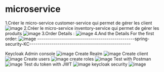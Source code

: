 # microservice
1.Créer le micro-service customer-service qui permet de gérer les client
![image](https://user-images.githubusercontent.com/96927649/206202109-a94c40e2-d263-4816-80e0-bc1421855162.png)
2.Créer le micro-service inventory-service qui permet de gérer les produits
![image](https://user-images.githubusercontent.com/96927649/206202422-6bba1612-0d0d-4b49-9788-930ca02da751.png)
3.Order Details :
![image](https://user-images.githubusercontent.com/96927649/206204024-869cc988-4f4f-4994-9ff0-76b0983b8fb4.png)
4.And the Details For the first order:
![image](https://user-images.githubusercontent.com/96927649/206204114-15992455-4087-49b8-8f46-1f944a655b23.png)
-------------------------------------------------spring-security-KC---------------------------------------------------

Keycloak Admin console
![image](https://user-images.githubusercontent.com/96927649/206204389-d64eb9a7-1198-4335-8097-083c31ff5d1e.png)
Create Realm
![image](https://user-images.githubusercontent.com/96927649/206204529-8d99bbf3-d8a7-4882-9419-936c5ed18bab.png)
Create client
![image](https://user-images.githubusercontent.com/96927649/206204598-a79f1756-9e67-4d9d-a2b0-222dba767e29.png)
Create users
![image](https://user-images.githubusercontent.com/96927649/206204672-2ad97806-cb70-4f36-8276-49792eeaaf0e.png)
create roles
![image](https://user-images.githubusercontent.com/96927649/206204732-9758c338-e7c4-4b29-8815-d0729c38d6f0.png)
Test with Postman
![image](https://user-images.githubusercontent.com/96927649/206204816-ade105ab-041b-4588-8bb6-ebefd6aa2ead.png)
Test du token with JWT
![image](https://user-images.githubusercontent.com/96927649/206204884-0c674c11-ed5e-4b62-baa9-ff5482a6deac.png)
keycloak security
![image](https://user-images.githubusercontent.com/96927649/206205026-a00dfa94-1d82-4f87-82a8-9bbddbc135dd.png)
